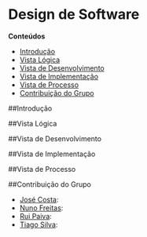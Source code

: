 # Design de Software

**Conteúdos**
- [Introdução](#introdução)
- [Vista Lógica](#vista-lógica)
- [Vista de Desenvolvimento](#vista-de-desenvolvimento)
- [Vista de Implementação](#vista-de-implementação)
- [Vista de Processo](#vista-de-processo)
- [Contribuição do Grupo](#contribuição-do-grupo)

##Introdução

##Vista Lógica

##Vista de Desenvolvimento

##Vista de Implementação

##Vista de Processo

##Contribuição do Grupo
* [José Costa](https://github.com/zecst19):
* [Nuno Freitas](https://github.com/nunofreitas96): 
* [Rui Paiva](https://github.com/ruivop): 
* [Tiago Silva](https://github.com/tadias): 

